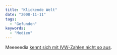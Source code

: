 ```yaml
---
title: "Klickende Welt"
date: "2008-11-11"
tags:
  - "Gefunden"
keywords:
  - "Medien"
---
```


Meeeeedia [kennt sich mit IVW-Zahlen nicht so aus](http://meedia.de/nc/details/article/die-heimlichen-klickbringer-der-ivw-sites_100013315.html?et_cid=4&et_lid=5&et_sub=%22Die%20heimlichen%20Klickbringer%20der%20IVW%22).
